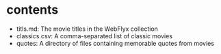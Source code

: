 # contents

* titls.md: The movie titles in the WebFlyx collection
* classics.csv: A comma-separated list of classic movies
* quotes: A directory of files containing memorable quotes from movies


